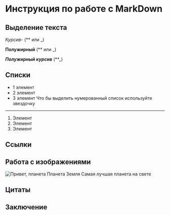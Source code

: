 # Инструкция по работе с MarkDown

## Выделение текста
*Курсив*- (** или _)

**Полужирный** (** или _)

**_Полужирный курсив_** (**_)


## Списки
* 1 элемент
* 2 элемент
* 3 элемент
Что бы выделить нумерованный список используйте звездочку 
_____________
1. Элемент
2. Элемент
3. Элемент 

## Ссылки


## Работа с изображениями
![Привет, планета](planeta.jpg)
Планета Земля
Самая лучшая планета на свете

## Цитаты


## Заключение 

